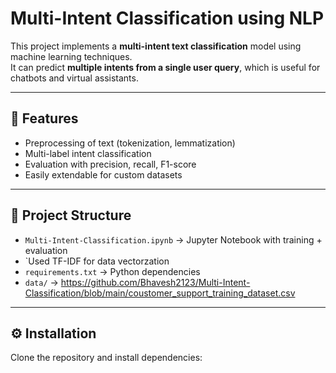 # Multi-Intent Classification using NLP

This project implements a **multi-intent text classification** model using machine learning techniques.  
It can predict **multiple intents from a single user query**, which is useful for chatbots and virtual assistants.

---

## 🚀 Features
- Preprocessing of text (tokenization, lemmatization)
- Multi-label intent classification
- Evaluation with precision, recall, F1-score
- Easily extendable for custom datasets

---

## 📂 Project Structure
- `Multi-Intent-Classification.ipynb` → Jupyter Notebook with training + evaluation
- `Used TF-IDF for data vectorzation
- `requirements.txt` → Python dependencies
- `data/` → https://github.com/Bhavesh2123/Multi-Intent-Classification/blob/main/coustomer_support_training_dataset.csv

---

## ⚙️ Installation
Clone the repository and install dependencies:




